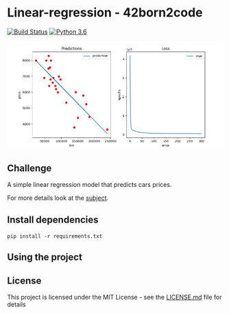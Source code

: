 # Linear-regression - 42born2code
[![Build Status](https://travis-ci.com/fedefloris/Linear-regression.svg?token=dH8C3CpkpNBzxeKzZ8gb&branch=master)](https://travis-ci.com/fedefloris/Linear-regression)
[![Python 3.6](https://img.shields.io/badge/python-3.6-blue.svg)](https://www.python.org/downloads/release/python-360/)

<p align="center">
	<img src="https://github.com/fedefloris/Linear-regression/blob/master/images/preview.png">
</p>

## Challenge
A simple linear regression model that predicts cars prices.

For more details look at the [subject](subject.pdf).

## Install dependencies
```console
pip install -r requirements.txt
```

## Using the project


## License
This project is licensed under the MIT License - see the [LICENSE.md](LICENSE) file for details
